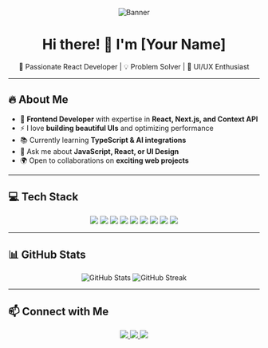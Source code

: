 <!-- Banner Image -->
<p align="center">
  <img src="https://your-banner-image-url.com" alt="Banner" />
</p>

<!-- Intro Section -->
<h1 align="center">Hi there! 👋 I'm [Your Name] </h1>
<p align="center">
  🚀 Passionate React Developer | 💡 Problem Solver | 🎨 UI/UX Enthusiast
</p>

---

## 🔥 About Me
- 🎯 **Frontend Developer** with expertise in **React, Next.js, and Context API**  
- ⚡ I love **building beautiful UIs** and optimizing performance  
- 📚 Currently learning **TypeScript & AI integrations**  
- 💬 Ask me about **JavaScript, React, or UI Design**  
- 🌍 Open to collaborations on **exciting web projects**  

---

## 💻 Tech Stack  

<p align="center">
  <img src="https://img.shields.io/badge/html5-%23E34F26.svg?style=flat&logo=html5&logoColor=white" />
  <img src="https://img.shields.io/badge/css3-%231572B6.svg?style=flat&logo=css3&logoColor=white" />
  <img src="https://img.shields.io/badge/react-%2320232a.svg?style=flat&logo=react&logoColor=%2361DAFB" />
  <img src="https://img.shields.io/badge/Next-black?style=flat&logo=next.js&logoColor=white" />
  <img src="https://img.shields.io/badge/node.js-6DA55F?style=flat&logo=node.js&logoColor=white" />
  <img src="https://img.shields.io/badge/firebase-%23039BE5.svg?style=flat&logo=firebase" />
  <img src="https://img.shields.io/badge/MongoDB-%234ea94b.svg?style=flat&logo=mongodb&logoColor=white" />
  <img src="https://img.shields.io/badge/python-3670A0?style=flat&logo=python&logoColor=ffdd54" />
  <img src="https://img.shields.io/badge/TensorFlow-%23FF6F00.svg?style=flat&logo=TensorFlow&logoColor=white" />
</p>

---

## 📊 GitHub Stats  

<p align="center">
  <img src="https://github-readme-stats.vercel.app/api?username=YourGitHubUsername&show_icons=true&theme=radical" alt="GitHub Stats" />
  <img src="https://github-readme-streak-stats.herokuapp.com/?user=YourGitHubUsername&theme=radical" alt="GitHub Streak" />
</p>

---

## 📫 Connect with Me  

<p align="center">
  <a href="https://linkedin.com/in/yourprofile" target="_blank">
    <img src="https://img.shields.io/badge/LinkedIn-%230077B5.svg?style=flat&logo=linkedin&logoColor=white" />
  </a>
  <a href="https://twitter.com/yourhandle" target="_blank">
    <img src="https://img.shields.io/badge/Twitter-%231DA1F2.svg?style=flat&logo=twitter&logoColor=white" />
  </a>
  <a href="https://portfolio.com" target="_blank">
    <img src="https://img.shields.io/badge/Portfolio-%23000000.svg?style=flat&logo=firefox&logoColor=white" />
  </a>
</p>
